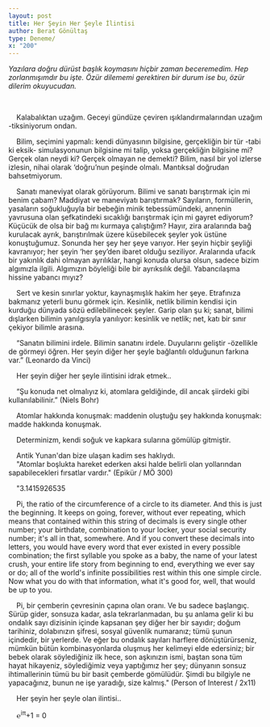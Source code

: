 ```yaml
---
layout: post
title: Her Şeyin Her Şeyle İlintisi
author: Berat Gönültaş
type: Deneme/
x: "200"
---
```



_Yazılara doğru dürüst başlık koymasını hiçbir zaman beceremedim. Hep zorlanmışımdır bu işte. Özür dilememi gerektiren bir durum ise bu, özür dilerim okuyucudan._


<br/>

&nbsp;&nbsp;&nbsp;&nbsp;Kalabalıktan uzağım. Geceyi gündüze çeviren ışıklandırmalarından uzağım -tiksiniyorum ondan.

&nbsp;&nbsp;&nbsp;&nbsp;Bilim, seçimini yapmalı: kendi dünyasının bilgisine, gerçekliğin bir tür -tabi ki eksik- simulasyonunun bilgisine mi talip, yoksa gerçekliğin bilgisine mi? Gerçek olan neydi ki? Gerçek olmayan ne demekti? Bilim, nasıl bir yol izlerse izlesin, nihai olarak ‘doğru’nun peşinde olmalı. Mantıksal doğrudan bahsetmiyorum.

&nbsp;&nbsp;&nbsp;&nbsp;Sanatı maneviyat olarak görüyorum. Bilimi ve sanatı barıştırmak için mi benim çabam? Maddiyat ve maneviyatı barıştırmak? Sayıların, formüllerin,
 yasaların soğukluğuyla bir bebeğin minik tebessümündeki, annenin yavrusuna olan şefkatindeki sıcaklığı barıştırmak için mi gayret ediyorum? Küçücük de olsa bir bağ mı kurmaya çalıştığım? Hayır, zira aralarında bağ kurulacak ayrık, barıştırılmak üzere küsebilecek şeyler yok üstüne konuştuğumuz. Sonunda her şey her şeye varıyor. Her şeyin hiçbir şeyliği kavranıyor; her şeyin ‘her şey’den ibaret olduğu seziliyor. Aralarında ufacık bir yakınlık dahi olmayan ayrılıklar, hangi konuda olursa olsun, sadece bizim algımızla ilgili. Algımızın böyleliği bile bir ayrıksılık değil. Yabancılaşma hissine yabancı mıyız?

&nbsp;&nbsp;&nbsp;&nbsp;Sert ve kesin sınırlar yoktur, kaynaşmışlık hakim her şeye. Etrafınıza bakmanız yeterli bunu görmek için. Kesinlik, netlik bilimin kendisi için kurduğu dünyada sözü edilebilinecek şeyler. Garip olan şu ki; sanat, bilimi dışlarken bilimin yanılgısıyla yanılıyor: kesinlik ve netlik; net, katı bir sınır çekiyor bilimle arasına.

&nbsp;&nbsp;&nbsp;&nbsp;“Sanatın bilimini irdele. Bilimin sanatını irdele. Duyularını geliştir -özellikle de görmeyi öğren. Her şeyin diğer her şeyle bağlantılı olduğunun farkına var.” (Leonardo da Vinci)

&nbsp;&nbsp;&nbsp;&nbsp;Her şeyin diğer her şeyle ilintisini idrak etmek..

&nbsp;&nbsp;&nbsp;&nbsp;“Şu konuda net olmalıyız ki, atomlara geldiğinde, dil ancak şiirdeki gibi kullanılabilinir.” (Niels Bohr)

&nbsp;&nbsp;&nbsp;&nbsp;Atomlar hakkında konuşmak: maddenin oluştuğu şey hakkında konuşmak: madde hakkında konuşmak.

&nbsp;&nbsp;&nbsp;&nbsp;Determinizm, kendi soğuk ve kapkara sularına gömülüp gitmiştir.

&nbsp;&nbsp;&nbsp;&nbsp;Antik Yunan'dan bize ulaşan kadim ses haklıydı.  
&nbsp;&nbsp;&nbsp;&nbsp;"Atomlar boşlukta hareket ederken aksi halde belirli olan yollarından sapabilecekleri fırsatlar vardır." (Epikür / MÖ 300)

&nbsp;&nbsp;&nbsp;&nbsp;"3.1415926535

&nbsp;&nbsp;&nbsp;&nbsp;Pi, the ratio of the circumference of a circle to its diameter. And this is just the beginning. It keeps on going, forever, without ever repeating, which means that contained within this string of decimals is every single other number; your birthdate, combination to your locker, your social security number; it's all in that, somewhere. And if you convert these decimals into letters, you would have every word that ever existed in every possible combination; the first syllable you spoke as a baby, the name of your latest crush, your entire life story from beginning to end, everything we ever say or do; all of the world's infinite possibilities rest within this one simple circle. Now what you do with that information, what it's good for, well, that would be up to you.

&nbsp;&nbsp;&nbsp;&nbsp;Pi, bir çemberin çevresinin çapına olan oranı. Ve bu sadece başlangıç. Sürüp gider, sonsuza kadar, asla tekrarlanmadan, bu şu anlama gelir ki bu ondalık sayı dizisinin içinde kapsanan şey diğer her bir sayıdır; doğum tarihiniz, dolabınızın şifresi, sosyal güvenlik numaranız; tümü şunun içindedir, bir yerlerde. Ve eğer bu ondalık sayıları harflere dönüştürürseniz, mümkün bütün kombinasyonlarda oluşmuş her kelimeyi elde edersiniz; bir bebek olarak söylediğiniz ilk hece, son aşkınızın ismi, baştan sona tüm hayat hikayeniz, söylediğimiz veya yaptığımız her şey; dünyanın sonsuz ihtimallerinin tümü bu bir basit çemberde gömülüdür. Şimdi bu bilgiyle ne yapacağınız, bunun ne işe yaradığı, size kalmış." (Person of Interest / 2x11)

&nbsp;&nbsp;&nbsp;&nbsp;Her şeyin her şeyle olan ilintisi..

&nbsp;&nbsp;&nbsp;&nbsp;℮<sup>iπ</sup>+1 = 0
